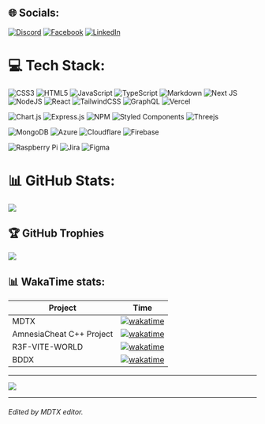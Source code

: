 
## 🌐 Socials:
[![Discord](https://img.shields.io/badge/Discord-%237289DA.svg?logo=discord&logoColor=white)](https://discordapp.com/users/Alek#4693) [![Facebook](https://img.shields.io/badge/Facebook-%231877F2.svg?logo=Facebook&logoColor=white)](https://facebook.com/aleksander.bondar) [![LinkedIn](https://img.shields.io/badge/LinkedIn-%230077B5.svg?logo=linkedin&logoColor=white)](https://linkedin.com/in/aleksander-bondar-01a87b244)

# 💻 Tech Stack:
![CSS3](https://img.shields.io/badge/CSS-%231572B6.svg?style=plastic&logo=css3&logoColor=white) ![HTML5](https://img.shields.io/badge/HTML5-%23E34F26.svg?style=plastic&logo=html5&logoColor=white) ![JavaScript](https://img.shields.io/badge/JavaScript-%23323330.svg?style=plastic&logo=javascript&logoColor=%23F7DF1E) ![TypeScript](https://img.shields.io/badge/Typescript-%23007ACC.svg?style=plastic&logo=typescript&logoColor=white) ![Markdown](https://img.shields.io/badge/Markdown-%23000000.svg?style=plastic&logo=markdown&logoColor=white) ![Next JS](https://img.shields.io/badge/Next-black?style=plastic&logo=next.js&logoColor=white) ![NodeJS](https://img.shields.io/badge/Node.JS-6DA55F?style=plastic&logo=node.js&logoColor=white) ![React](https://img.shields.io/badge/React-%2320232a.svg?style=plastic&logo=react&logoColor=%2361DAFB) ![TailwindCSS](https://img.shields.io/badge/TailwindCSS-%2338B2AC.svg?style=plastic&logo=tailwind-css&logoColor=white) ![GraphQL](https://img.shields.io/badge/-GraphQL-E10098?style=plastic&logo=graphql&logoColor=white) ![Vercel](https://img.shields.io/badge/Vercel-%23000000.svg?style=plastic&logo=vercel&logoColor=white)

![Chart.js](https://img.shields.io/badge/Chart.JS-F5788D.svg?style=plastic&logo=chart.js&logoColor=white) ![Express.js](https://img.shields.io/badge/Express.JS-%23404d59.svg?style=plastic&logo=express&logoColor=%2361DAFB) ![NPM](https://img.shields.io/badge/NPM-%23000000.svg?style=plastic&logo=npm&logoColor=white)  ![Styled Components](https://img.shields.io/badge/Styled--components-DB7093?style=plastic&logo=styled-components&logoColor=white) ![Threejs](https://img.shields.io/badge/ThreeJS-black?style=plastic&logo=three.js&logoColor=white)  

![MongoDB](https://img.shields.io/badge/MongoDB-%234ea94b.svg?style=plastic&logo=mongodb&logoColor=white) ![Azure](https://img.shields.io/badge/Azure-%230072C6.svg?style=plastic&logo=azure-devops&logoColor=white) ![Cloudflare](https://img.shields.io/badge/Cloudflare-F38020?style=plastic&logo=Cloudflare&logoColor=white) ![Firebase](https://img.shields.io/badge/Firebase-%23039BE5.svg?style=plastic&logo=firebase)

![Raspberry Pi](https://img.shields.io/badge/-RaspberryPi-C51A4A?style=plastic&logo=Raspberry-Pi) ![Jira](https://img.shields.io/badge/Jira-%230A0FFF.svg?style=plastic&logo=jira&logoColor=white) ![Figma](https://img.shields.io/badge/Figma-%23F24E1E.svg?style=plastic&logo=figma&logoColor=white) 
# 📊 GitHub Stats:
![](https://github-readme-streak-stats.herokuapp.com/?user=AleksanderBondar&theme=react&hide_border=false)<br/>


## 🏆 GitHub Trophies
![](https://github-profile-trophy.vercel.app/?username=AleksanderBondar&theme=darkhub&no-frame=false&no-bg=false&margin-w=4)

## 📊 WakaTime stats:
| Project | Time |
| ------------- | ------------- |
| MDTX  | [![wakatime](https://wakatime.com/badge/user/0ac58c95-8cfa-4cde-8e5d-a0b150f7cec4/project/adb5aad6-9b70-4f35-af8a-53ca6eb5cbe6.svg?style=social)](https://wakatime.com/@0ac58c95-8cfa-4cde-8e5d-a0b150f7cec4/projects/fabjdmbrej?start=2023-01-30&end=2023-02-05) |
| AmnesiaCheat C++ Project | [![wakatime](https://wakatime.com/badge/user/0ac58c95-8cfa-4cde-8e5d-a0b150f7cec4/project/cc8dd742-3fdd-4da5-8f44-40a597297fae.svg?style=social)](https://wakatime.com/badge/user/0ac58c95-8cfa-4cde-8e5d-a0b150f7cec4/project/cc8dd742-3fdd-4da5-8f44-40a597297fae) |
| R3F-VITE-WORLD | [![wakatime](https://wakatime.com/badge/user/0ac58c95-8cfa-4cde-8e5d-a0b150f7cec4/project/0fd4b92e-abe2-4660-ba3d-34372020fab5.svg?style=social)](https://wakatime.com/badge/user/0ac58c95-8cfa-4cde-8e5d-a0b150f7cec4/project/0fd4b92e-abe2-4660-ba3d-34372020fab5) |
| BDDX  | [![wakatime](https://wakatime.com/badge/user/0ac58c95-8cfa-4cde-8e5d-a0b150f7cec4/project/49db007b-e669-4817-9a5c-e05f374c2975.svg?style=social)](https://wakatime.com/@0ac58c95-8cfa-4cde-8e5d-a0b150f7cec4/projects/ehubzhmfry?start=2023-01-30&end=2023-02-05) |

---

[![](https://visitcount.itsvg.in/api?id=AleksanderBondar&icon=0&color=0)](https://visitcount.itsvg.in)

--- 

###### Edited by MDTX editor.
